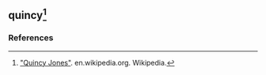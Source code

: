 ## quincy[^1]

### References

[^1]: ["Quincy Jones"](https://en.wikipedia.org/wiki/Quincy_Jones). en.wikipedia.org. Wikipedia.